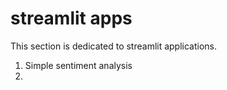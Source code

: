 # streamlit apps

This section is dedicated to streamlit applications.

1. Simple sentiment analysis 
2. 
